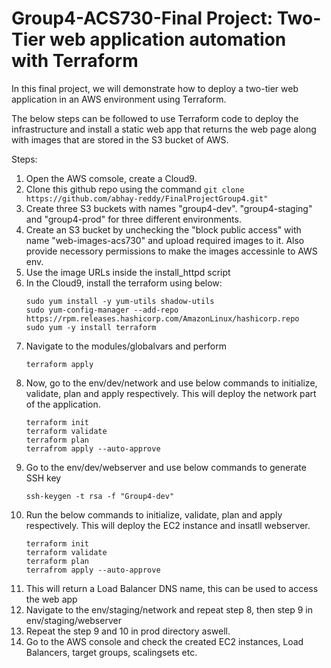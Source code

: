 # Group4-ACS730-Final Project: Two-Tier web application automation with Terraform

In this final project, we will demonstrate how to deploy a two-tier web application in an AWS environment using Terraform.

The below steps can be followed to use Terraform code to deploy the infrastructure and install a static web app that returns the web page along with images that are stored in the S3 bucket of AWS.

Steps:
1. Open the AWS comsole, create a Cloud9.
2. Clone this github repo using the command
   ```git clone https://github.com/abhay-reddy/FinalProjectGroup4.git"   ```
3. Create three S3 buckets with names "group4-dev". "group4-staging" and "group4-prod" for three different environments.
4. Create an S3 bucket by unchecking the "block public access" with name "web-images-acs730" and upload required images to it. Also provide necessory permissions to make the images accessinle to AWS env.
5. Use the image URLs inside the install_httpd script
6. In the Cloud9, install the terraform using below:
    ```
    sudo yum install -y yum-utils shadow-utils
    sudo yum-config-manager --add-repo https://rpm.releases.hashicorp.com/AmazonLinux/hashicorp.repo
    sudo yum -y install terraform
    ```
7. Navigate to the modules/globalvars and perform
     ```
    terraform apply
     ```
8. Now, go to the env/dev/network and use below commands to initialize, validate, plan and apply respectively. This will deploy the network part of the application.
    ```
    terraform init
    terraform validate
    terraform plan
    terrafrom apply --auto-approve
    ```
9. Go to the env/dev/webserver and use below commands to generate SSH key
    ```
    ssh-keygen -t rsa -f "Group4-dev"
     ```
10. Run the below commands to initialize, validate, plan and apply respectively. This will deploy the EC2 instance and insatll webserver.
    ```
    terraform init
    terraform validate
    terraform plan
    terrafrom apply --auto-approve
    ```
11. This will return a Load Balancer DNS name, this can be used to access the web app
12. Navigate to the env/staging/network and repeat step 8, then step 9 in env/staging/webserver
13. Repeat the step 9 and 10 in prod directory aswell.
14. Go to the AWS console and check the created EC2 instances, Load Balancers, target groups, scalingsets etc.
